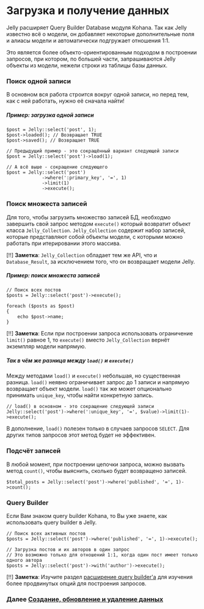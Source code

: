 # Загрузка и получение данных

Jelly расширяет Query Builder Database модуля Kohana. Так как Jelly известно всё о модели,
он добавляет некоторые дополнительные поля и алиасы модели и автоматически подгружает
отношения 1:1.

Это является более объекто-ориентированным подходом в построении запросов, при котором, по большей
части, запрашиваются Jelly объекты из модели, нежели строки из таблицы базы данных.

### Поиск одной записи

В основном вся работа строится вокруг одной записи, но перед тем, как с ней работать, нужно её
сначала найти!

##### Пример: загрузка одной записи

	$post = Jelly::select('post', 1);
	$post->loaded(); // Возвращает TRUE
	$post->saved(); // Возвращает TRUE
	
	// Предыдущий пример - это сокращённый вариант следующей записи
	$post = Jelly::select('post')->load(1);
	
	// А всё выше - сокращение следующего
	$post = Jelly::select('post')
				 ->where(':primary_key', '=', 1)
				 ->limit(1)
				 ->execute();
				 
### Поиск множеста записей

Для того, чтобы загрузить множество записей БД, необходмо завершить свой запрос методом `execute()`
который возвратит объект класса `Jelly_Collection`. `Jelly_Collection` содержит  набор записей,
которые представляют собой объекты модели, с которыми можно работать при итерировании этого массива.

[!!] **Заметка**: `Jelly_Collection` обладает тем же API, что и `Database_Result`, за исключением
того, что он возвращает модели Jelly.

##### Пример: поиск множеста записей

	// Поиск всех постов
	$posts = Jelly::select('post')->execute();

	foreach ($posts as $post)
	{
		echo $post->name;
	}

[!!] **Заметка**: Если при построении запроса использовать ограничение `limit()` равное 1, то
`execute()` вместо `Jelly_Collection` вернёт экземпляр модели напрямую.

##### *Так в чём же разница между `load()` и `execute()`*

Между методами `load()` и `execute()` небольшая, но существенная разница. `load()` неявно
ограничивает запрос до 1 записи и напрямую возвращает объект модели. `load()` так же может
опционально принимать `unique_key`, чтобы найти конкретную запись.

    // load() в основном - это сокращение следующей записи
    Jelly::select('post')->where(':unique_key', '=', $value)->limit(1)->execute();
    
В дополнение, `load()` полезен только в случаев запросов `SELECT`. Для других типов запросов этот
метод будет не эффективен.

### Подсчёт записей

В любой момент, при построении цепочки запроса, можно вызвать метод `count()`, чтобы выяснить,
сколько будет возвращено записей.

	$total_posts = Jelly::select('post')->where('published', '=', 1)->count();

### Query Builder

Если Вам знаком query builder Kohana, то Вы уже знаете, как использовать query builder в Jelly.

	// Поиск всех активных постов
	$posts = Jelly::select('post')->where('published', '=', 1)->execute();

	// Загрузка постов и их авторов в один запрос
	// Это возможно только для отношений 1:1, когда один пост имеет только одного автора
	$posts = Jelly::select('post')->with('author')->execute();

[!!] **Заметка**: Изучите раздел [расширение query builder'а](jelly.extending-builder) для изучения
более продвинутых опций для построения запросов.

### Далее [Создание, обновление и удаление данных](jelly.cud)

